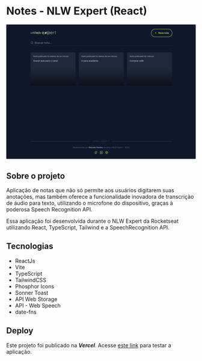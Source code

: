 # Notes - NLW Expert (React)

![Screen desktop website](screenshot-desktop-01.png)

## Sobre o projeto

Aplicação de notas que não só permite aos usuários digitarem suas anotações, mas também oferece a funcionalidade inovadora de transcrição de áudio para texto, utilizando o microfone do dispositivo, graças à poderosa Speech Recognition API.

Essa aplicação foi desenvolvida durante o NLW Expert da Rocketseat utilizando React, TypeScript, Tailwind e a SpeechRecognition API.

## Tecnologias

- ReactJs
- Vite
- TypeScript
- TailwindCSS
- Phosphor Icons
- Sonner Toast
- API Web Storage
- API - Web Speech
- date-fns

## Deploy

Este projeto foi publicado na **_Vercel_**. Acesse [este link](https://notes.marcelopereira.dev) para testar a aplicação.
